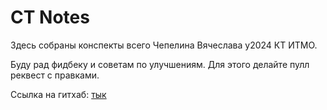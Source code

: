 # CT Notes

Здесь собраны конспекты всего Чепелина Вячеслава y2024 КТ ИТМО.

Буду рад фидбеку и советам по улучшениям. Для этого делайте пулл реквест с правками.

Ссылка на гитхаб: [тык](https://github.com/VyacheslavChepelin/ct-notes)

